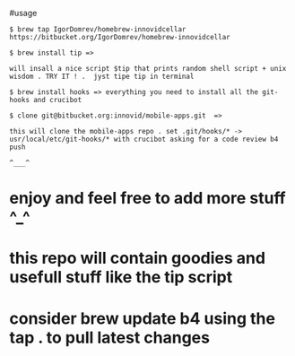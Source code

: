 #usage

 `$ brew tap IgorDomrev/homebrew-innovidcellar https://bitbucket.org/IgorDomrev/homebrew-innovidcellar`
 
 `$ brew install tip =>`
 
 `will insall a nice script $tip that prints random shell script + unix wisdom . TRY IT ! .  jyst tipe tip in terminal`
 
 `$ brew install hooks => everything you need to install all the git-hooks and crucibot`   
 

 `$ clone git@bitbucket.org:innovid/mobile-apps.git  =>`
 
 `this will clone the mobile-apps repo . set .git/hooks/* -> usr/local/etc/git-hooks/* with crucibot asking for a code review b4 push` 
 
 ```^___^```

# enjoy and feel free to add more  stuff ^_^
 
# this repo will contain goodies and usefull stuff like the tip script 

# consider brew update b4 using the tap . to pull latest changes